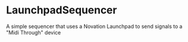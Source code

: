 # LaunchpadSequencer
A simple sequencer that uses a Novation Launchpad to send signals to a "Midi Through" device
